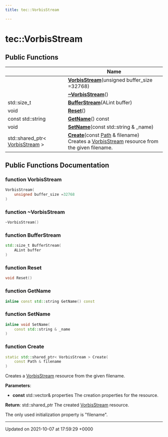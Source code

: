 ```yaml
---
title: tec::VorbisStream

---
```


# tec::VorbisStream





## Public Functions

|                | Name           |
| -------------- | -------------- |
| | **[VorbisStream](/engine/Classes/classtec_1_1_vorbis_stream/#function-vorbisstream)**(unsigned buffer_size =32768) |
| | **[~VorbisStream](/engine/Classes/classtec_1_1_vorbis_stream/#function-~vorbisstream)**() |
| std::size_t | **[BufferStream](/engine/Classes/classtec_1_1_vorbis_stream/#function-bufferstream)**(ALint buffer) |
| void | **[Reset](/engine/Classes/classtec_1_1_vorbis_stream/#function-reset)**() |
| const std::string | **[GetName](/engine/Classes/classtec_1_1_vorbis_stream/#function-getname)**() const |
| void | **[SetName](/engine/Classes/classtec_1_1_vorbis_stream/#function-setname)**(const std::string & _name) |
| std::shared_ptr< [VorbisStream](/engine/Classes/classtec_1_1_vorbis_stream/) > | **[Create](/engine/Classes/classtec_1_1_vorbis_stream/#function-create)**(const [Path](/engine/Classes/classtec_1_1_path/) & filename)<br>Creates a [VorbisStream](/engine/Classes/classtec_1_1_vorbis_stream/) resource from the given filename.  |

## Public Functions Documentation

### function VorbisStream

```cpp
VorbisStream(
    unsigned buffer_size =32768
)
```


### function ~VorbisStream

```cpp
~VorbisStream()
```


### function BufferStream

```cpp
std::size_t BufferStream(
    ALint buffer
)
```


### function Reset

```cpp
void Reset()
```


### function GetName

```cpp
inline const std::string GetName() const
```


### function SetName

```cpp
inline void SetName(
    const std::string & _name
)
```


### function Create

```cpp
static std::shared_ptr< VorbisStream > Create(
    const Path & filename
)
```

Creates a [VorbisStream](/engine/Classes/classtec_1_1_vorbis_stream/) resource from the given filename. 

**Parameters**: 

  * **const** std::vector<Property>& properties The creation properties for the resource. 


**Return**: std::shared_ptr<VorbisStream> The created [VorbisStream](/engine/Classes/classtec_1_1_vorbis_stream/) resource. 

The only used initialization property is "filename". 


-------------------------------

Updated on 2021-10-07 at 17:59:29 +0000
